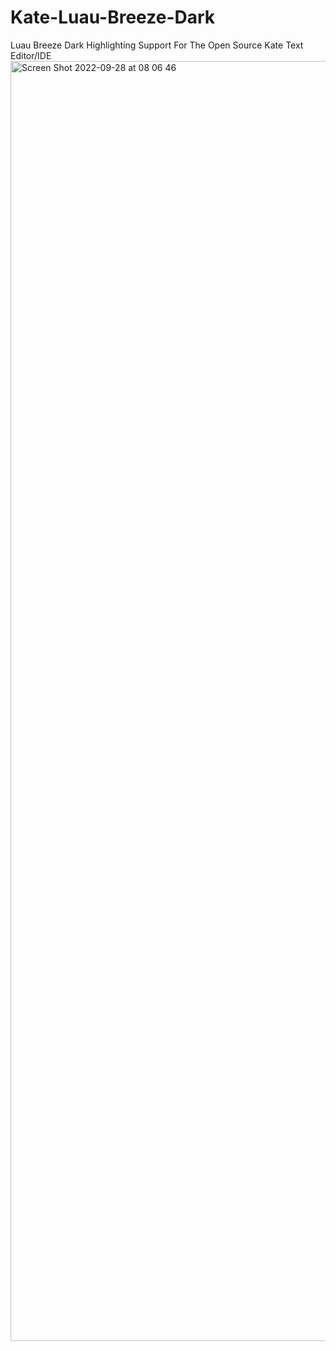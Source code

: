 # Kate-Luau-Breeze-Dark
Luau Breeze Dark Highlighting Support For The Open Source Kate Text Editor/IDE
<img width="2048" alt="Screen Shot 2022-09-28 at 08 06 46" src="https://user-images.githubusercontent.com/80614657/192775583-1419dfc5-d9df-489d-9695-333b5894a97f.png">
